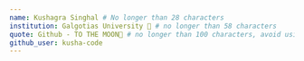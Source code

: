```yaml
---
name: Kushagra Singhal # No longer than 28 characters
institution: Galgotias University 🚩 # no longer than 58 characters
quote: Github - TO THE MOON🚀 # no longer than 100 characters, avoid using quotes(") to guarantee the format remains the same.
github_user: kusha-code
---
```

